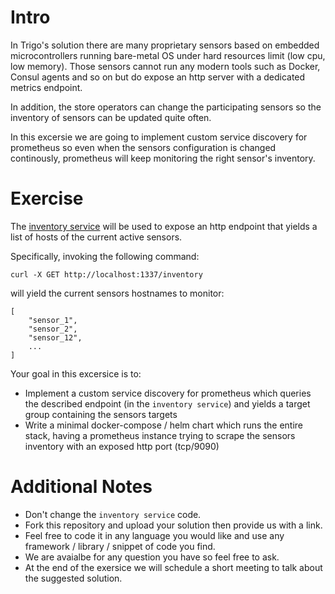 # Intro
In Trigo's solution there are many proprietary sensors based on embedded microcontrollers running bare-metal OS under hard resources limit (low cpu, low memory). Those sensors cannot run any modern tools such as Docker, Consul agents and so on but do expose an http server with a dedicated metrics endpoint.

In addition, the store operators can change the participating sensors so the inventory of sensors can be updated quite often.

In this excersie we are going to implement custom service discovery for prometheus so even when the sensors configuration is changed continously, prometheus will keep monitoring the right sensor's inventory.

# Exercise
The [inventory service](https://github.com/trigovision/interview_exercises/tree/main/devops/prometheus_custom_sd/inventory_server) will be used to expose an http endpoint that yields a list of hosts of the current active sensors.

Specifically, invoking the following command:
```
curl -X GET http://localhost:1337/inventory
```
will yield the current sensors hostnames to monitor:
```
[
    "sensor_1",
    "sensor_2",
    "sensor_12",
    ...
]
```

Your goal in this excersice is to:
* Implement a custom service discovery for prometheus which queries the described endpoint (in the `inventory service`) and yields a target group containing the sensors targets
* Write a minimal docker-compose / helm chart which runs the entire stack, having a prometheus instance trying to scrape the sensors inventory with an exposed http port (tcp/9090)



# Additional Notes
* Don't change the `inventory service` code.
* Fork this repository and upload your solution then provide us with a link.
* Feel free to code it in any language you would like and use any framework / library / snippet of code you find.
* We are avaialbe for any question you have so feel free to ask.
* At the end of the exersice we will schedule a short meeting to talk about the suggested solution.
